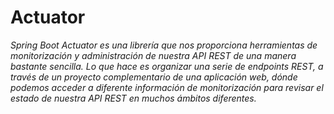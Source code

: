 # Actuator

_Spring Boot Actuator es una librería que nos proporciona herramientas de monitorización y administración de nuestra API REST de una manera bastante sencilla._
_Lo que hace es organizar una serie de endpoints REST, a través de un proyecto complementario de una aplicación web, dónde podemos acceder a diferente información de monitorización para revisar el estado de nuestra API REST en muchos ámbitos diferentes._
